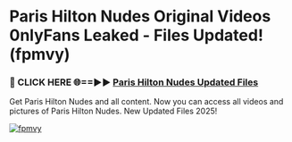 # Paris Hilton Nudes Original Videos 0nlyFans Leaked - Files Updated! (fpmvy)

<h3>🔴 CLICK HERE 🌐==►► <a href="https://tinyurl.com/yrmya6cz" rel="nofollow">Paris Hilton Nudes Updated Files</a></h3>

Get Paris Hilton Nudes and all content. Now you can access all videos and pictures of Paris Hilton Nudes. New Updated Files 2025!

[![fpmvy](https://i.imgur.com/FMdXYCs.gif)](https://tinyurl.com/yrmya6cz)
